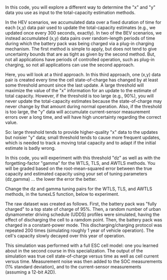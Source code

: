 In this code, you will explore a different way to determine the "x" and "y" data you use as input to the total-capacity estimation methods.

In the HEV scenarios, we accumulated data over a fixed duration of time for each (x,y) data pair used to update the total-capacity estimates 
(e.g., we updated once every 300 seconds, exactly). In two of the BEV scenarios, we instead accumulated (x,y) data pairs over random-length periods 
of time during which the battery pack was being charged via a plug-in charging mechanism. The first method is simple to apply, but does not tend to
give uncertainty bounds that are as tight as given by the second method. But, not all applications have periods of controlled operation, such as 
plug-in charging, so not all applications can use the second approach.

Here, you will look at a third approach. In this third approach, one (x,y) data pair is created every time the cell state-of-charge has changed by at 
least some threshold amount since the last update. A large threshold will maximize the value of the "x" information for an update to the estimate of 
total capacity. However, if the threshold is too large (e.g., 90%), you will never update the total-capacity estimates because the state-of-charge may 
never change by that amount during normal operation. Also, if the threshold is too large, the "y" data will accumulate current-sensor measurement errors 
over a long time, and will have high uncertainty regarding the correct value.

So: large threshold tends to provide higher-quality "x" data to the updates but noisier "y" data; small threshold tends to cause more frequent updates,
which is needed to track a moving total capacity and to adapt if the initial estimate is badly wrong.

In this code, you will experiment with this threshold "dz" as well as with the forgetting-factor "gamma" for the WTLS, TLS, and AWTLS methods. 
You will be graded based on the root-mean-squared error between the true capacity and estimated capacity using your set of tuning parameters (dz,gamma) ... 
the lower the error the better.

Change the dz and gamma tuning pairs for the WTLS, TLS, and AWTLS methods, in the tunexLS function, below to experiment.


The raw dataset was created as follows. First, the battery pack was "fully charged" to a top state of charge of 95%. Then, a random number of 
urban dynamometer driving schedule (UDDS) profiles were simulated, having the effect of discharging the cell to a ramdom point. Then, the battery pack was
charged in a constant-power mode. This discharging/charging protocol was repeated 200 times (simulating roughly 1 year of vehicle operation). The cell's capacity 
slowly decayed over this year of operation.

This simulation was performed with a full ESC cell model: one you learned about in the second course in this specialization. The output of the simulation was true
cell state-of-charge versus time as well as cell current versus time. Measurement noise was then added to the SOC measurements (1% standard deviation), and to 
the current-sensor measurements (assuming a 12-bit A2D).

